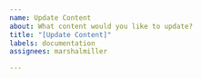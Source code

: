 ```yaml
---
name: Update Content
about: What content would you like to update?
title: "[Update Content]"
labels: documentation
assignees: marshalmiller

---
```



